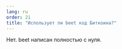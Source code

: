 ```yaml
---
lang: ru
order: 21
title: "Использует ли beet код Биткоина?"
---
```


Нет. beet написан полностью с нуля.
